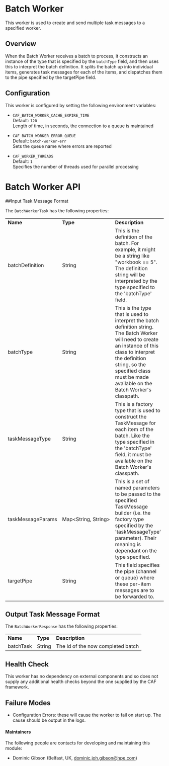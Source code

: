 # Batch Worker

This worker is used to create and send multiple task messages to a specified worker. 

## Overview
When the Batch Worker receives a batch to process, it constructs an instance of the type that is specified by the `batchType` field, and then uses this to interpret the batch definition.  It splits the batch up into individual items, generates task messages for each of the items, and dispatches them to the pipe specified by the targetPipe field.

## Configuration 

This worker is configured by setting the following environment variables:

 - `CAF_BATCH_WORKER_CACHE_EXPIRE_TIME`  
    Default: `120`  
    Length of time, in seconds, the connection to a queue is maintained

 - `CAF_BATCH_WORKER_ERROR_QUEUE`  
    Default: `batch-worker-err`  
    Sets the queue name where errors are reported

 - `CAF_WORKER_THREADS`  
    Default: `1`  
    Specifies the number of threads used for parallel processing

# Batch Worker API

##Input Task Message Format

The `BatchWorkerTask` has the following properties: 

<table>
    <tr>
        <td><b>Name</b></td>
        <td><b>Type</b></td>
        <td><b>Description</b></td>
    </tr>
    <tr>
        <td>batchDefinition</td>
        <td>String</td>
        <td>This is the definition of the batch. For example, it might be a string like "workbook == 5". The definition string will be interpreted by the type specified to the 'batchType' field.</td>
    </tr>
    <tr>
        <td>batchType</td>
        <td>String</td>
        <td>This is the type that is used to interpret the batch definition string. The Batch Worker will need to create an instance of this class to interpret the definition string, so the specified class must be made available on the Batch Worker's classpath.</td>
    </tr>
    <tr>
        <td>taskMessageType</td>
        <td>String</td>
        <td>This is a factory type that is used to construct the TaskMessage for each item of the batch.  Like the type specified in the 'batchType' field, it must be available on the Batch Worker's classpath.</td>
    </tr>
    <tr>
        <td>taskMessageParams</td>
        <td>Map&lt;String,&nbsp;String&gt;</td>
        <td>This is a set of named parameters to be passed to the specified TaskMessage builder (i.e. the factory type specified by the 'taskMessageType' parameter). Their meaning is dependant on the type specified.</td>
    </tr>
    <tr>
        <td>targetPipe</td>
        <td>String</td>
        <td>This field specifies the pipe (channel or queue) where these per-item messages are to be forwarded to.</td>
    </tr>
</table>


## Output Task Message Format
The `BatchWorkerResponse` has the following properties:

<table>
    <tr>
        <td><b>Name</b></td>
        <td><b>Type</b></td>
        <td><b>Description</b></td>
    </tr>
    <tr>
        <td>batchTask</td>
        <td>String</td>
        <td>The Id of the now completed batch</td>
    </tr>
</table>

## Health Check

This worker has no dependency on external components and so does not supply any additional health checks beyond the one supplied by the CAF framework.

## Failure Modes

*   Configuration Errors: these will cause the worker to fail on start up. The cause should be output in the logs.

#### Maintainers

The following people are contacts for developing and maintaining this module:

*   Dominic Gibson (Belfast, UK, dominic.joh.gibson@hpe.com)
